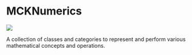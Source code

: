 MCKNumerics
===========
<img src="https://img.shields.io/cocoapods/v/MCKNumerics.svg" />

A collection of classes and categories to represent and perform various mathematical concepts and operations.

